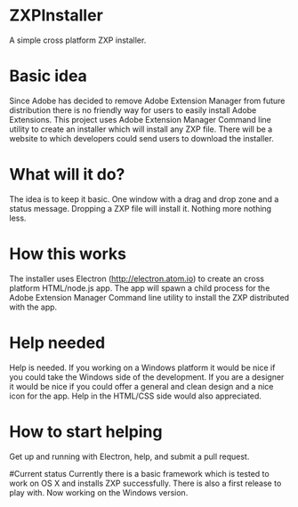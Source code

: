 # ZXPInstaller
A simple cross platform ZXP installer.

# Basic idea
Since Adobe has decided to remove Adobe Extension Manager from future distribution there is no friendly way for users to easily install Adobe Extensions. This project uses Adobe Extension Manager Command line utility to create an installer which will install any ZXP file. There will be a website to which developers could send users to download the installer.

# What will it do?
The idea is to keep it basic. One window with a drag and drop zone and a status message. Dropping a ZXP file will install it. Nothing more nothing less.

# How this works
The installer uses Electron (http://electron.atom.io) to create an cross platform HTML/node.js app. The app will spawn a child process for the Adobe Extension Manager Command line utility to install the ZXP distributed with the app.

# Help needed
Help is needed. If you working on a Windows platform it would be nice if you could take the Windows side of the development. If you are a designer it would be nice if you could offer a general and clean design and a nice icon for the app. Help in the HTML/CSS side would also appreciated.

# How to start helping
Get up and running with Electron, help, and submit a pull request.

#Current status
Currently there is a basic framework which is tested to work on OS X and installs ZXP successfully. There is also a first release to play with. Now working on the Windows version.
